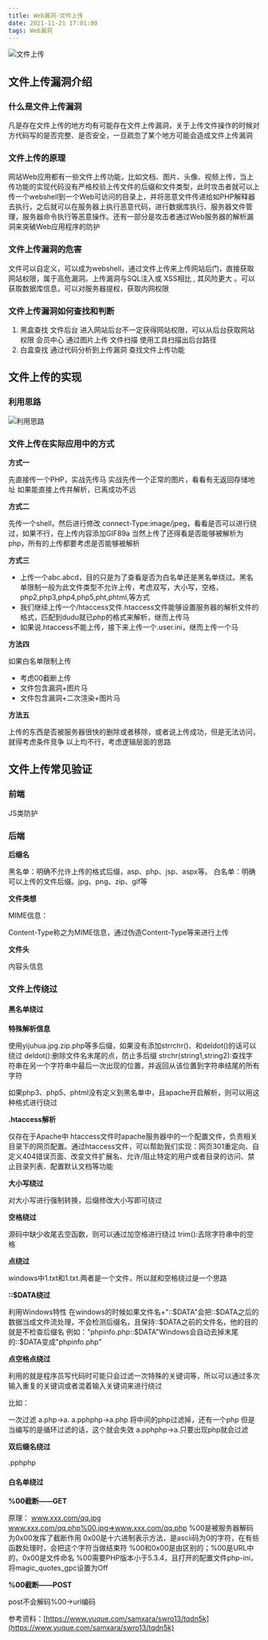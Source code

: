 ```yaml
---
title: Web漏洞-文件上传
date: 2021-11-21 17:01:00
tags: Web漏洞
---
```


![文件上传](Web漏洞-文件上传/WEB漏洞-文件上传.png)

## 文件上传漏洞介绍

### 什么是文件上传漏洞

凡是存在文件上传的地方均有可能存在文件上传漏洞，关于上传文件操作的时候对方代码写的是否完整、是否安全，一旦疏忽了某个地方可能会造成文件上传漏洞

### 文件上传的原理

网站Web应用都有一些文件上传功能，比如文档、图片、头像、视频上传，当上传功能的实现代码没有严格校验上传文件的后缀和文件类型，此时攻击者就可以上传一个webshell到一个Web可访问的目录上，并将恶意文件传递给如PHP解释器去执行，之后就可以在服务器上执行恶意代码，进行数据库执行、服务器文件管理，服务器命令执行等恶意操作。还有一部分是攻击者通过Web服务器的解析漏洞来突破Web应用程序的防护

### 文件上传漏洞的危害

文件可以自定义，可以成为webshell，通过文件上传来上传网站后门，直接获取网站权限，属于高危漏洞。上传漏洞与SQL注入或 XSS相比 , 其风险更大 。可以获取数据库信息，可以对服务器提权，获取内网权限

### 文件上传漏洞如何查找和判断

1. 黑盒查找
文件后台
    进入网站后台不一定获得网站权限，可以从后台获取网站权限
会员中心
    通过图片上传
文件扫描
    使用工具扫描出后台路径
2. 白盒查找
通过代码分析到上传漏洞
查找文件上传功能

## 文件上传的实现

### 利用思路

![利用思路](Web漏洞-文件上传/利用思路.png)

### 文件上传在实际应用中的方式

**方式一**

 先直接传一个PHP，实战先传马
实战先传一个正常的图片，看看有无返回存储地址
如果能直接上传并解析，已离成功不远

**方式二**

先传一个shell，然后进行修改
connect-Type:image/jpeg，看看是否可以进行绕过，如果不行，在上传内容添加GIF89a
当然上传了还得看是否能够被解析为php，所有的上传都要考虑是否能够被解析

**方式三**

* 上传一个abc.abcd，目的只是为了查看是否为白名单还是黑名单绕过。黑名单限制一般为此文件类型不允许上传，考虑双写，大小写，空格，php2,php3,php4,php5,pht,phtml,等方式
* 我们继续上传一个/htaccess文件.htaccess文件能够设置服务器的解析文件的格式，匹配到dudu就已php的格式来解析，继而上传马
* 如果说.htaccess不能上传，接下来上传一个.user.ini，继而上传一个马

**方法四**

如果白名单限制上传

* 考虑00截断上传
* 文件包含漏洞+图片马
* 文件包含漏洞+二次渲染+图片马

**方法五**

上传的东西是否被服务器很快的删除或者移除，或者说上传成功，但是无法访问，就得考虑条件竞争
以上均不行，考虑逻辑层面的思路

## 文件上传常见验证

### 前端

JS类防护

### 后端

**后缀名**

黑名单：明确不允许上传的格式后缀，asp、php、jsp、aspx等。
白名单：明确可以上传的文件后缀。jpg、png、zip、gif等

**文件类想**

MIME信息：

Content-Type称之为MIME信息，通过伪造Content-Type等来进行上传

**文件头**

内容头信息

### 文件上传绕过

#### 黑名单绕过

**特殊解析信息**

使用yijuhua.jpg.zip.php等多后缀，如果没有添加strrchr()、和deldot()的话可以绕过
deldot():删除文件名末尾的点，防止多后缀
strchr(string1,string2):查找字符串在另一个字符串中最后一次出现的位置，并返回从该位置到字符串结尾的所有字符

如果php3、php5、phtml没有定义到黑名单中，且apache开启解析，则可以用这种格式进行绕过

**.htaccess解析**

仅存在于Apache中
htaccess文件时apache服务器中的一个配置文件，负责相关目录下的网页配置。通过htaccess文件，可以帮助我们实现：网页301重定向、自定义404错误页面、改变文件扩展名、允许/阻止特定的用户或者目录的访问、禁止目录列表、配置默认文档等功能

**大小写绕过**

对大小写进行强制转换，后缀修改大小写即可绕过

**空格绕过**

源码中缺少收尾去空函数，则可以通过加空格进行绕过
trim():去除字符串中的空格

**点绕过**

windows中1.txt和1.txt.两者是一个文件，所以就和空格绕过是一个思路

**::$DATA绕过**

利用Windows特性
在windows的时候如果文件名+"::$DATA"会把::$DATA之后的数据当成文件流处理，不会检测后缀名，且保持::$DATA之前的文件名，他的目的就是不检查后缀名
例如："phpinfo.php::$DATA"Windows会自动去掉末尾的::$DATA变成"phpinfo.php"

**点空格点绕过**

利用的就是程序员写代码时可能只会过滤一次特殊的关键词等，所以可以通过多次输入重复的关键词或者混着输入关键词来进行绕过

比如：

一次过滤
a.php->a.
a.pphphp->a.php 将中间的php过滤掉，还有一个php
但是当编写的是循环过滤的话，这个就会失效
a.pphphp->a.只要出现php就会过滤

**双后缀名绕过**

.pphphp

#### 白名单绕过

**%00截断——GET**

原理：
www.xxx.com/qq.jpg
www.xxx.com/qq.php%00.jpg=>www.xxx.com/qq.php
%00是被服务器解码为0x00发挥了截断作用
0x00是十六进制表示方法，是ascii码为0的字符，在有些函数处理时，会把这个字符当做结束符
%00和0x00是由区别的；%00是URL中的，0x00是文件命名
%00需要PHP版本小于5.3.4，且打开的配置文件php-ini，将magic_quotes_gpc设置为Off

**%00截断——POST**

post不会解码%00->url编码

参考资料：[https://www.yuque.com/samxara/swro13/tqdn5k](https://www.yuque.com/samxara/swro13/tqdn5k)